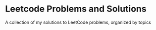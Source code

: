 # Leetcode Problems and Solutions
 A collection of my solutions to LeetCode problems, organized by topics
